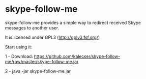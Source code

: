 skype-follow-me
===============

skype-follow-me provides a simple way to redirect received Skype messages to another user.

It is licensed under GPL3 (http://gplv3.fsf.org/)

Start using it:


1 - Download: https://github.com/kalecser/skype-follow-me/raw/master/skype-follow-me.jar

2 - java -jar skype-follow-me.jar
